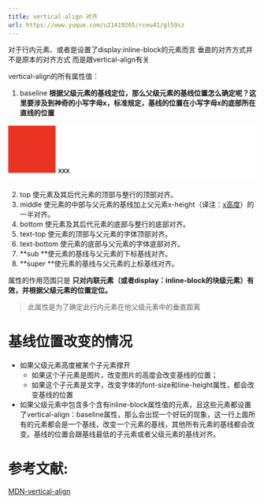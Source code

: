 ```yaml
---
title: vertical-align 对齐
url: https://www.yuque.com/u21419265/rceu41/gl59sz
---
```


对于行内元素、或者是设置了display:inline-block的元素而言 垂直的对齐方式并不是原本的对齐方式 而是跟vertical-align有关

vertical-align的所有属性值：

1. baseline **根据父级元素的基线定位，那么父级元素的基线位置怎么确定呢？这里要涉及到神奇的小写字母x，标准规定，基线的位置在小写字母x的底部所在直线的位置**

![image.png](../../assets/css/gl59sz/1643211002182-89ec0ac1-54e2-4772-b219-24a5df93b8a1.png)

2. top 使元素及其后代元素的顶部与整行的顶部对齐。
3. middle 使元素的中部与父元素的基线加上父元素x-height（译注：[x高度](https://www.zhangxinxu.com/wordpress/2015/06/about-letter-x-of-css/)）的一半对齐。
4. bottom 使元素及其后代元素的底部与整行的底部对齐。
5. text-top 使元素的顶部与父元素的字体顶部对齐。
6. text-bottom 使元素的底部与父元素的字体底部对齐。
7. **sub **使元素的基线与父元素的下标基线对齐。
8. **super **使元素的基线与父元素的上标基线对齐。

属性的作用范围只是 **只对内联元素（或者display：inline-block的块级元素）有效，并根据父级元素的位置定位。**

> 此属性是为了确定此行内元素在他父级元素中的垂直距离

<a name="xhy4N"></a>

# 基线位置改变的情况

- 如果父级元素高度被某个子元素撑开
  - 如果这个子元素是图片，改变图片的高度会改变基线的位置；
  - 如果这个子元素是文字，改变字体的font-size和line-height属性，都会改变基线的位置
- 如果父级元素中包含多个含有inline-block属性值的元素，且这些元素都设置了vertical-align：baseline属性，那么会出现一个好玩的现象，这一行上面所有的元素都会是一个基线，改变一个元素的基线，其他所有元素的基线都会改变。基线的位置会跟基线最低的子元素或者父级元素的基线对齐。 <a name="krvgN"></a>

# 参考文献:

[MDN-vertical-align](https://developer.mozilla.org/zh-CN/docs/Web/CSS/vertical-align)
